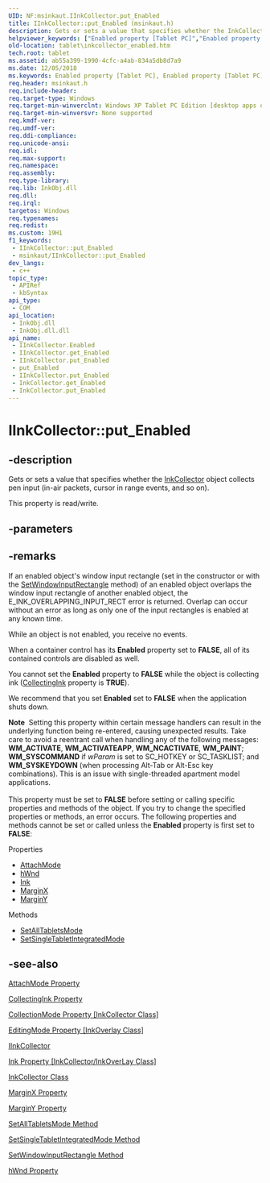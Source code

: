 ```yaml
---
UID: NF:msinkaut.IInkCollector.put_Enabled
title: IInkCollector::put_Enabled (msinkaut.h)
description: Gets or sets a value that specifies whether the InkCollector object collects pen input (in-air packets, cursor in range events, and so on).
helpviewer_keywords: ["Enabled property [Tablet PC]","Enabled property [Tablet PC]","IInkCollector interface","IInkCollector interface [Tablet PC]","Enabled property","IInkCollector.Enabled","IInkCollector.put_Enabled","IInkCollector::Enabled","IInkCollector::get_Enabled","IInkCollector::put_Enabled","InkCollector.get_Enabled","InkCollector.put_Enabled","ab55a399-1990-4cfc-a4ab-834a5db8d7a9","get_Enabled","msinkaut/IInkCollector::Enabled","msinkaut/IInkCollector::get_Enabled","msinkaut/IInkCollector::put_Enabled","put_Enabled","tablet.inkcollector_enabled"]
old-location: tablet\inkcollector_enabled.htm
tech.root: tablet
ms.assetid: ab55a399-1990-4cfc-a4ab-834a5db8d7a9
ms.date: 12/05/2018
ms.keywords: Enabled property [Tablet PC], Enabled property [Tablet PC],IInkCollector interface, IInkCollector interface [Tablet PC],Enabled property, IInkCollector.Enabled, IInkCollector.put_Enabled, IInkCollector::Enabled, IInkCollector::get_Enabled, IInkCollector::put_Enabled, InkCollector.get_Enabled, InkCollector.put_Enabled, ab55a399-1990-4cfc-a4ab-834a5db8d7a9, get_Enabled, msinkaut/IInkCollector::Enabled, msinkaut/IInkCollector::get_Enabled, msinkaut/IInkCollector::put_Enabled, put_Enabled, tablet.inkcollector_enabled
req.header: msinkaut.h
req.include-header: 
req.target-type: Windows
req.target-min-winverclnt: Windows XP Tablet PC Edition [desktop apps only]
req.target-min-winversvr: None supported
req.kmdf-ver: 
req.umdf-ver: 
req.ddi-compliance: 
req.unicode-ansi: 
req.idl: 
req.max-support: 
req.namespace: 
req.assembly: 
req.type-library: 
req.lib: InkObj.dll
req.dll: 
req.irql: 
targetos: Windows
req.typenames: 
req.redist: 
ms.custom: 19H1
f1_keywords:
 - IInkCollector::put_Enabled
 - msinkaut/IInkCollector::put_Enabled
dev_langs:
 - c++
topic_type:
 - APIRef
 - kbSyntax
api_type:
 - COM
api_location:
 - InkObj.dll
 - InkObj.dll.dll
api_name:
 - IInkCollector.Enabled
 - IInkCollector.get_Enabled
 - IInkCollector.put_Enabled
 - put_Enabled
 - IInkCollector.put_Enabled
 - InkCollector.get_Enabled
 - InkCollector.put_Enabled
---
```


# IInkCollector::put_Enabled


## -description

Gets or sets  a value that specifies whether the <a href="/windows/desktop/tablet/inkcollector-class">InkCollector</a> object collects pen input (in-air packets, cursor in range events, and so on).



This property is read/write.

## -parameters

## -remarks

If an enabled object's window input rectangle (set in the constructor or with the <a href="/windows/desktop/api/msinkaut/nf-msinkaut-iinkcollector-setwindowinputrectangle">SetWindowInputRectangle</a> method) of an enabled object overlaps the window input rectangle of another enabled object, the E_INK_OVERLAPPING_INPUT_RECT error is returned. Overlap can occur without an error as long as only one of the input rectangles is enabled at any known time.

While an object is not enabled, you receive no events.

When a container control has its <b>Enabled</b> property set to <b>FALSE</b>, all of its contained controls are disabled as well.

You cannot set the <b>Enabled</b> property to <b>FALSE</b> while the object is collecting ink (<a href="/windows/desktop/api/msinkaut/nf-msinkaut-iinkcollector-get_collectingink">CollectingInk</a> property is <b>TRUE</b>).

We recommend that you set <b>Enabled</b> set to <b>FALSE</b> when the application shuts down.

<div class="alert"><b>Note</b>  Setting this property within certain message handlers can result in the underlying function being re-entered, causing unexpected results. Take care to avoid a reentrant call when handling any of the following messages: <b>WM_ACTIVATE</b>, <b>WM_ACTIVATEAPP</b>, <b>WM_NCACTIVATE</b>, <b>WM_PAINT</b>; <b>WM_SYSCOMMAND</b> if <i>wParam</i> is set to SC_HOTKEY or SC_TASKLIST; and <b>WM_SYSKEYDOWN</b> (when processing Alt-Tab or Alt-Esc key combinations). This is an issue with single-threaded apartment model applications.</div>
<div> </div>
This property must be set to <b>FALSE</b> before setting or calling specific properties and methods of the object. If you try to change the specified properties or methods, an error occurs. The following properties and methods cannot be set or called unless the <b>Enabled</b> property is first set to <b>FALSE</b>:

Properties

<ul>
<li>
<a href="/windows/desktop/api/msinkaut/nf-msinkaut-iinkoverlay-get_attachmode">AttachMode</a>
</li>
<li>
<a href="/windows/desktop/api/msinkaut/nf-msinkaut-iinkcollector-get_hwnd">hWnd</a>
</li>
<li>
<a href="/windows/desktop/api/msinkaut/nf-msinkaut-iinkcollector-get_ink">Ink</a>
</li>
<li>
<a href="/windows/desktop/api/msinkaut/nf-msinkaut-iinkcollector-get_marginx">MarginX</a>
</li>
<li>
<a href="/windows/desktop/api/msinkaut/nf-msinkaut-iinkcollector-get_marginy">MarginY</a>
</li>
</ul>
Methods

<ul>
<li>
<a href="/windows/desktop/api/msinkaut/nf-msinkaut-iinkcollector-setalltabletsmode">SetAllTabletsMode</a>
</li>
<li>
<a href="/windows/desktop/api/msinkaut/nf-msinkaut-iinkcollector-setsingletabletintegratedmode">SetSingleTabletIntegratedMode</a>
</li>
</ul>

## -see-also

<a href="/windows/desktop/api/msinkaut/nf-msinkaut-iinkoverlay-get_attachmode">AttachMode Property</a>



<a href="/windows/desktop/api/msinkaut/nf-msinkaut-iinkcollector-get_collectingink">CollectingInk Property</a>



<a href="/windows/desktop/api/msinkaut/nf-msinkaut-iinkcollector-get_collectionmode">CollectionMode Property [InkCollector Class]</a>



<a href="/windows/desktop/api/msinkaut/nf-msinkaut-iinkoverlay-get_editingmode">EditingMode Property [InkOverlay Class]</a>



<a href="../msinkaut/nn-msinkaut-iinkcollector.md">IInkCollector</a>



<a href="/windows/desktop/api/msinkaut/nf-msinkaut-iinkcollector-get_ink">Ink Property [InkCollector/InkOverLay Class]</a>



<a href="/windows/desktop/tablet/inkcollector-class">InkCollector Class</a>



<a href="/windows/desktop/api/msinkaut/nf-msinkaut-iinkcollector-get_marginx">MarginX Property</a>



<a href="/windows/desktop/api/msinkaut/nf-msinkaut-iinkcollector-get_marginy">MarginY Property</a>



<a href="/windows/desktop/api/msinkaut/nf-msinkaut-iinkcollector-setalltabletsmode">SetAllTabletsMode Method</a>



<a href="/windows/desktop/api/msinkaut/nf-msinkaut-iinkcollector-setsingletabletintegratedmode">SetSingleTabletIntegratedMode Method</a>



<a href="/windows/desktop/api/msinkaut/nf-msinkaut-iinkcollector-setwindowinputrectangle">SetWindowInputRectangle Method</a>



<a href="/windows/desktop/api/msinkaut/nf-msinkaut-iinkcollector-get_hwnd">hWnd Property</a>
